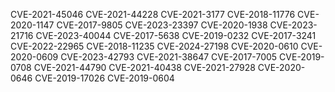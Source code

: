 CVE-2021-45046
CVE-2021-44228
CVE-2021-3177
CVE-2018-11776
CVE-2020-1147
CVE-2017-9805
CVE-2023-23397
CVE-2020-1938
CVE-2023-21716
CVE-2023-40044
CVE-2017-5638
CVE-2019-0232
CVE-2017-3241
CVE-2022-22965
CVE-2018-11235
CVE-2024-27198
CVE-2020-0610
CVE-2020-0609
CVE-2023-42793
CVE-2021-38647
CVE-2017-7005
CVE-2019-0708
CVE-2021-44790
CVE-2021-40438
CVE-2021-27928
CVE-2020-0646
CVE-2019-17026
CVE-2019-0604
